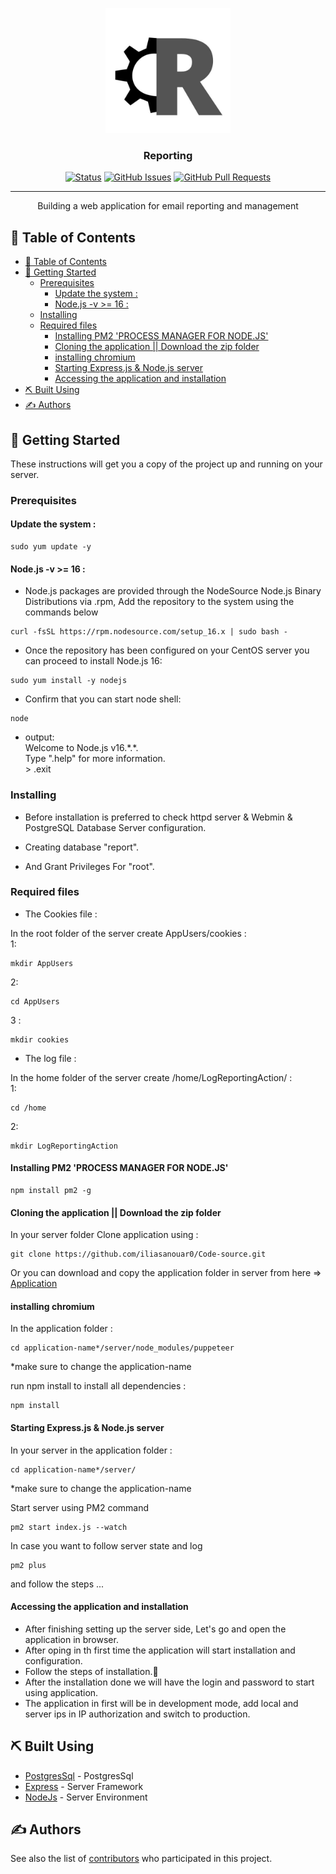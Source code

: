 <p align="center">
  <a href="" rel="noopener">
 <img width=200px height=200px src="./views/assets/images/R.jpg" alt="Project logo"></a>
</p>

<h3 align="center">Reporting</h3>

<div align="center">

[![Status](https://img.shields.io/badge/status-active-success.svg)]()
[![GitHub Issues](https://img.shields.io/github/issues/iliasanouar0/Code-source.svg)](https://github.com/iliasanouar0/Code-source/issues)
[![GitHub Pull Requests](https://img.shields.io/github/issues-pr/iliasanouar0/Code-source.svg)](https://github.com/iliasanouar0/Code-source/pulls)

</div>

---

<p align="center"> Building a web application for email reporting and management
    <br> 
</p>

## 📝 Table of Contents

- [📝 Table of Contents](#-table-of-contents)
- [🏁 Getting Started ](#-getting-started-)
  - [Prerequisites](#prerequisites)
    - [Update the system :](#update-the-system-)
    - [Node.js -v \>= 16 :](#nodejs--v--16-)
  - [Installing](#installing)
  - [Required files](#required-files)
    - [Installing PM2 'PROCESS MANAGER FOR NODE.JS'](#installing-pm2-process-manager-for-nodejs)
    - [Cloning the application || Download the zip folder](#cloning-the-application--download-the-zip-folder)
    - [installing chromium](#installing-chromium)
    - [Starting Express.js \& Node.js server](#starting-expressjs--nodejs-server)
    - [Accessing the application and installation](#accessing-the-application-and-installation)
- [⛏️ Built Using ](#️-built-using-)
- [✍️ Authors ](#️-authors-)

## 🏁 Getting Started <a name = "getting_started"></a>

These instructions will get you a copy of the project up and running on your server.

### Prerequisites

#### Update the system :

```
sudo yum update -y
```

#### Node.js -v >= 16 :

- Node.js packages are provided through the NodeSource Node.js Binary Distributions via .rpm,
Add the repository to the system using the commands below 

```
curl -fsSL https://rpm.nodesource.com/setup_16.x | sudo bash -
```

- Once the repository has been configured on your CentOS server you can proceed to install Node.js 16:

```
sudo yum install -y nodejs
```

- Confirm that you can start node shell:

```
node
```
- output:  <br> 
 Welcome to Node.js v16.\*.\*.  <br> 
 Type ".help" for more information.  <br> 
 \> .exit  <br> 

### Installing

- Before installation is preferred to check httpd server & Webmin & PostgreSQL Database Server configuration.

- Creating database "report".

- And Grant Privileges For "root".

### Required files

- The Cookies file :

In the root folder of the server create AppUsers/cookies :<br>
1:
```
mkdir AppUsers
```
2:
```
cd AppUsers
```
3 :
```
mkdir cookies
```

- The log file :

In the home folder of the server create /home/LogReportingAction/ :<br>
1:
```
cd /home
```
2:
```
mkdir LogReportingAction
```
#### Installing PM2 'PROCESS MANAGER FOR NODE.JS'

```
npm install pm2 -g
```

#### Cloning the application || Download the zip folder

In your server folder Clone application using : 

```
git clone https://github.com/iliasanouar0/Code-source.git
```

Or you can download and copy the application folder in server from here => [Application](https://codeload.github.com/iliasanouar0/Code-source/zip/refs/heads/master)

#### installing chromium

In the application folder :

```
cd application-name*/server/node_modules/puppeteer
```
*make sure to change the application-name

run npm install to install all dependencies :

```
npm install
```

#### Starting Express.js & Node.js server

In your server in the application folder : 
```
cd application-name*/server/
```
*make sure to change the application-name

Start server using PM2 command
```
pm2 start index.js --watch
```
In case you want to follow server state and log 
```
pm2 plus
```
and follow the steps ...

#### Accessing the application and installation

- After finishing setting up the server side, Let's go and open the application in browser.<br>
- After oping in th first time the application will start installation and configuration.<br>
- Follow the steps of installation.🧐<br>
- After the installation done we will have the login and password to start using application.<br>
- The application in first will be in development mode, add local and server ips in IP authorization and switch to production.<br>

<!-- ## 🎈 Usage <a name="usage"></a>

Add notes about how to use the system. -->


## ⛏️ Built Using <a name = "built_using"></a>

- [PostgresSql](https://www.postgresql.org/) - PostgresSql
- [Express](https://expressjs.com/) - Server Framework
- [NodeJs](https://nodejs.org/en/) - Server Environment

## ✍️ Authors <a name = "authors"></a>

<!-- - [@kylelobo](https://github.com/kylelobo) - Idea & Initial work -->

See also the list of [contributors](https://github.com/iliasanouar0/Code-source/contributors) who participated in this project.

<!-- ## 🎉 Acknowledgements <a name = "acknowledgement"></a>

- Hat tip to anyone whose code was used
- Inspiration
- References -->
